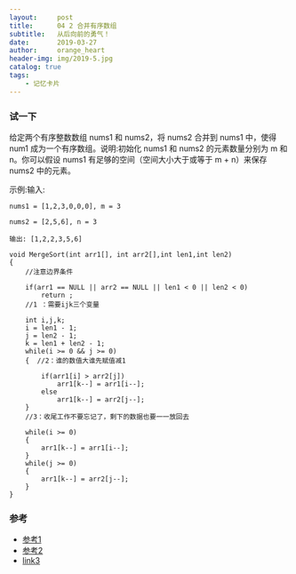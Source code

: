 ```yaml
---
layout:     post
title:      04 2 合并有序数组
subtitle:   从后向前的勇气！
date:       2019-03-27
author:     orange_heart
header-img: img/2019-5.jpg
catalog: true
tags:
    - 记忆卡片
---
```


### 试一下

给定两个有序整数数组 nums1 和 nums2，将 nums2 合并到 nums1 中，使得 num1 成为一个有序数组。说明:初始化 nums1 和 nums2 的元素数量分别为 m 和 n。你可以假设 nums1 有足够的空间（空间大小大于或等于 m + n）来保存 nums2 中的元素。

示例:输入:

	nums1 = [1,2,3,0,0,0], m = 3

	nums2 = [2,5,6], n = 3
	
	输出: [1,2,2,3,5,6]

```objc
void MergeSort(int arr1[], int arr2[],int len1,int len2)
{  
	//注意边界条件
	
	if(arr1 == NULL || arr2 == NULL || len1 < 0 || len2 < 0)
		return ;  
	//1 ：需要ijk三个变量
	
	int i,j,k;
	i = len1 - 1;
	j = len2 - 1;
	k = len1 + len2 - 1;
	while(i >= 0 && j >= 0)
	{  //2：谁的数值大谁先赋值减1
	
		if(arr1[i] > arr2[j])
			arr1[k--] = arr1[i--];
		else
			arr1[k--] = arr2[j--];
	}  
	//3：收尾工作不要忘记了，剩下的数据也要一一放回去
	
	while(i >= 0)
	{
		arr1[k--] = arr1[i--];
	}
	while(j >= 0)
	{
		arr1[k--] = arr2[j--];
	}
}
```

### 参考

- [参考1](https://github.com/zhedahht/CodingInterviewChinese2)
- [参考2](https://github.com/gatieme/CodingInterviews)
- [link3](https://juejin.im/post/5bee5089e51d4538670b00d7)
